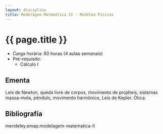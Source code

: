 ```yaml
---
layout: disciplina
title: Modelagem Matemática II - Modelos Físicos
---
```


# {{ page.title }}

- Carga horária: 60 horas (4 aulas semanais)
- Pré-requisito: 
    - Cálculo I

## Ementa 

Leis de Newton, queda livre de corpos, movimento de projéteis,
sistemas massa-mola, pêndulo, movimento harmônico, Leis de
Kepler. Ótica.

## Bibliografía

mendeley.emap.modelagem-matematica-II
